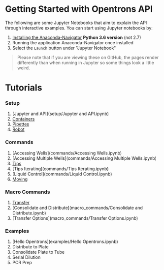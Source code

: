 # Getting Started with Opentrons API

The following are some Jupyter Notebooks that aim to explain the API through interactive examples. You can start using Jupyter notebooks by:

1. [Installing the Anaconda-Navigator](https://www.continuum.io/downloads) **Python 3.6 version** (not 2.7)
2. Running the application Anaconda-Navigator once installed
3. Select the `Launch` button under "Jupyter Notebook"

> Please note that if you are viewing these on GitHub, the pages render differently than when running in Jupyter so some things look a little weird.

# Tutorials

### Setup
1. [Jupyter and API](setup/Jupyter and API.ipynb)
2. [Containers](setup/Containers.ipynb)
3. [Pipettes](setup/Pipettes.ipynb)
4. [Robot](setup/Robot.ipynb)

### Commands
1. [Accessing Wells](commands/Accessing Wells.ipynb)
2. [Accessing Multiple Wells](commands/Accessing Multiple Wells.ipynb)
4. [Tips](commands/Tips.ipynb)
5. [Tips Iterating](commands/Tips Iterating.ipynb)
6. [Liquid Control](commands/Liquid Control.ipynb)
7. [Moving](commands/Moving.ipynb)

### Macro Commands
1. [Transfer](macro_commands/Transfer.ipynb)
2. [Consolidate and Distribute](macro_commands/Consolidate and Distribute.ipynb)
3. [Transfer Options](macro_commands/Transfer Options.ipynb)

### Examples
1. [Hello Opentrons](examples/Hello Opentrons.ipynb)
2. Distribute to Plate
3. Consolidate Plate to Tube
4. Serial Dilution
5. PCR Prep
